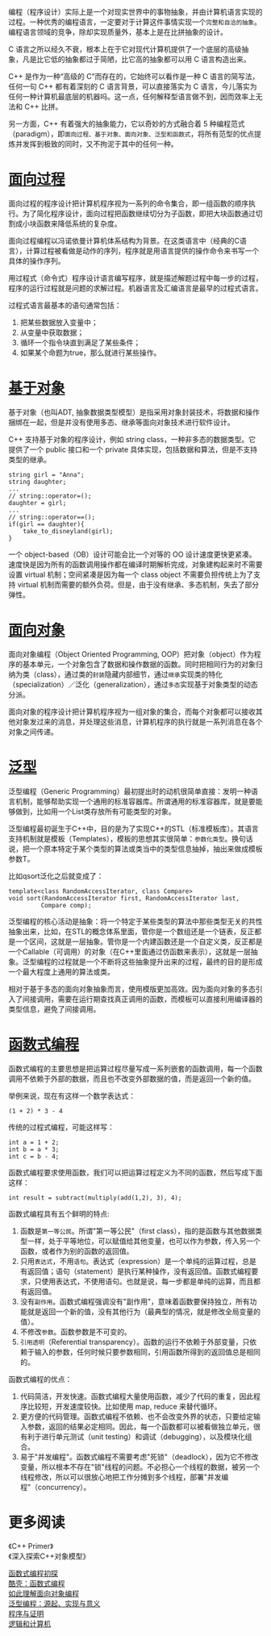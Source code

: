 编程（程序设计）实际上是一个对现实世界中的事物抽象，并由计算机语言实现的过程。一种优秀的编程语言，一定要对于计算这件事情实现一个`完整和自洽的抽象`。编程语言领域的竞争，除却实现质量外，基本上是在比拼抽象的设计。

C 语言之所以经久不衰，根本上在于它对现代计算机提供了一个底层的高级抽象，凡是比它低的抽象都过于简陋，比它高的抽象都可以用 C 语言构造出来。

C++ 是作为一种“高级的 C”而存在的，它始终可以看作是一种 C 语言的简写法，任何一句 C++ 都有着深刻的 C 语言背景，可以直接落实为 C 语言，今儿落实为任何一种计算机最底层的机器吗。这一点，任何解释型语言做不到，因而效率上无法和 C++ 比拼。

另一方面，C++ 有着强大的抽象能力，它以奇妙的方式融合着 5 种编程范式（paradigm），即`面向过程、基于对象、面向对象、泛型和函数式`，将所有范型的优点提炼并发挥到极致的同时，又不拘泥于其中的任何一种。

# [面向过程](https://en.wikipedia.org/wiki/Procedural_programming)

面向过程的程序设计把计算机程序视为一系列的命令集合，即一组函数的顺序执行。为了简化程序设计，面向过程把函数继续切分为子函数，即把大块函数通过切割成小块函数来降低系统的复杂度。

面向过程编程以冯诺依曼计算机体系结构为背景。在这类语言中（经典的C语言），计算过程被看做是动作的序列，程序就是用语言提供的操作命令来书写一个具体的操作序列。

用过程式（命令式）程序设计语言编写程序，就是描述解题过程中每一步的过程，程序的运行过程就是问题的求解过程。机器语言及汇编语言是最早的过程式语言。

过程式语言最基本的语句通常包括：

1. 把某些数据放入变量中；
2. 从变量中获取数据；
3. 循环一个指令块直到满足了某些条件；
4. 如果某个命题为true，那么就进行某些操作。

# [基于对象](https://en.wikipedia.org/wiki/Abstract_data_type)

基于对象（也叫ADT, 抽象数据类型模型）是指采用对象封装技术，将数据和操作捆绑在一起，但是并没有使用多态、继承等面向对象技术进行软件设计。

C++ 支持基于对象的程序设计，例如 string class，一种非多态的数据类型。它提供了一个 public 接口和一个 private 具体实现，包括数据和算法，但是不支持类型的继承。

    string girl = "Anna";
    string daughter;
    ...
    // string::operator=();
    daughter = girl;
    ...
    // string::operator==();
    if(girl == daughter){
        take_to_disneyland(girl);
    }

一个 object-based（OB）设计可能会比一个对等的 OO 设计速度更快更紧凑。速度快是因为所有的函数调用操作都在编译时期解析完成，对象建构起来时不需要设置 virtual 机制；空间紧凑是因为每一个 class object 不需要负担传统上为了支持 virtual 机制而需要的额外负荷。但是，由于没有继承、多态机制，失去了部分弹性。

# [面向对象](https://en.wikipedia.org/wiki/Object-oriented_programming)

面向对象编程（Object Oriented Programming, OOP）把对象（object）作为程序的基本单元，一个对象包含了数据和操作数据的函数。同时把相同行为的对象归纳为类（class），通过类的`封装`隐藏内部细节，通过`继承`实现类的特化（specialization）／泛化（generalization），通过`多态`实现基于对象类型的动态分派。

面向对象的程序设计把计算机程序视为一组对象的集合，而每个对象都可以接收其他对象发过来的消息，并处理这些消息，计算机程序的执行就是一系列消息在各个对象之间传递。

# [泛型](https://en.wikipedia.org/wiki/Generic_programming)

泛型编程（Generic Programming）最初提出时的动机很简单直接：发明一种语言机制，能够帮助实现一个通用的标准容器库。所谓通用的标准容器库，就是要能够做到，比如用一个List类存放所有可能类型的对象。

泛型编程最初诞生于C++中，目的是为了实现C++的STL（标准模板库）。其语言支持机制就是模板（Templates），模板的思想其实很简单：`参数化类型`。换句话说，把一个原本特定于某个类型的算法或类当中的类型信息抽掉，抽出来做成模板参数T。

比如qsort泛化之后就变成了：

    template<class RandomAccessIterator, class Compare>
    void sort(RandomAccessIterator first, RandomAccessIterator last,
             Compare comp);

泛型编程的核心活动是抽象：将一个特定于某些类型的算法中那些类型无关的共性抽象出来，比如，在STL的概念体系里面，管你是一个数组还是一个链表，反正都是一个区间，这就是一层抽象。管你是一个内建函数还是一个自定义类，反正都是一个Callable（可调用）的对象（在C++里面通过仿函数来表示），这就是一层抽象。泛型编程的过程就是一个不断将这些抽象提升出来的过程，最终的目的是形成一个最大程度上通用的算法或类。

相对于基于多态的面向对象抽象而言，使用模版更加高效。因为面向对象的多态引入了间接调用，需要在运行期查找真正调用的函数，而模板可以直接利用编译器的类型信息，避免了间接调用。

# [函数式编程](https://en.wikipedia.org/wiki/Functional_programming)

函数式编程的主要思想是把运算过程尽量写成一系列嵌套的函数调用，每一个函数调用不依赖于外部的数据，而且也不改变外部数据的值，而是返回一个新的值。

举例来说，现在有这样一个数学表达式：

    (1 + 2) * 3 - 4

传统的过程式编程，可能这样写：

    int a = 1 + 2;
    int b = a * 3;
    int c = b - 4;

函数式编程要求使用函数，我们可以把运算过程定义为不同的函数，然后写成下面这样：

    int result = subtract(multiply(add(1,2), 3), 4);

函数式编程具有五个鲜明的特点:

1. 函数是`第一等公民`。所谓"第一等公民"（first class），指的是函数与其他数据类型一样，处于平等地位，可以赋值给其他变量，也可以作为参数，传入另一个函数，或者作为别的函数的返回值。
2. 只用`表达式`，不用`语句`。表达式（expression）是一个单纯的运算过程，总是有返回值；语句（statement）是执行某种操作，没有返回值。函数式编程要求，只使用表达式，不使用语句。也就是说，每一步都是单纯的运算，而且都有返回值。
3. 没有`副作用`。函数式编程强调没有"副作用"，意味着函数要保持独立，所有功能就是返回一个新的值，没有其他行为（最典型的情况，就是修改全局变量的值）。
4. 不修改`参数`。函数参数是不可变的。
5. `引用透明`（Referential transparency）。函数的运行不依赖于外部变量，只依赖于输入的参数，任何时候只要参数相同，引用函数所得到的返回值总是相同的。

函数式编程的优点：

1. 代码简洁，开发快速。函数式编程大量使用函数，减少了代码的重复，因此程序比较短，开发速度较快。比如使用 map, reduce 来替代循环。
2. 更方便的代码管理。函数式编程不依赖、也不会改变外界的状态，只要给定输入参数，返回的结果必定相同。因此，每一个函数都可以被看做独立单元，很有利于进行单元测试（unit testing）和调试（debugging），以及模块化组合。
3. 易于"并发编程"。函数式编程不需要考虑"死锁"（deadlock），因为它不修改变量，所以根本不存在"锁"线程的问题。不必担心一个线程的数据，被另一个线程修改，所以可以很放心地把工作分摊到多个线程，部署"并发编程"（concurrency）。


# 更多阅读
《C++ Primer》  
《深入探索C++对象模型》  

[函数式编程初探](http://www.ruanyifeng.com/blog/2012/04/functional_programming.html)  
[酷壳：函数式编程](http://coolshell.cn/articles/10822.html)    
[如此理解面向对象编程](http://coolshell.cn/articles/8745.html)  
[泛型编程：源起、实现与意义](http://blog.csdn.net/pongba/article/details/2544894)  
[程序与证明](http://www.tuicool.com/articles/YRZvem)  
[逻辑和计算机](https://commondatastorage.googleapis.com/letscorp_archive/archives/75811)  


